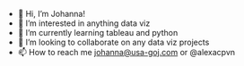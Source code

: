 - 👋 Hi, I’m Johanna!
- 👀 I’m interested in anything data viz
- 🌱 I’m currently learning tableau and python
- 💞️ I’m looking to collaborate on any data viz projects
- 📫 How to reach me johanna@usa-goj.com or @alexacpvn

<!---
alexacpvn/alexacpvn is a ✨ special ✨ repository because its `README.md` (this file) appears on your GitHub profile.
You can click the Preview link to take a look at your changes.
--->
